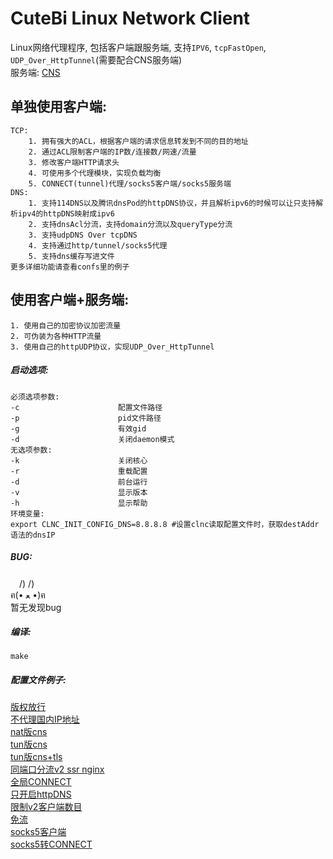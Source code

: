 CuteBi Linux Network Client  
======  
Linux网络代理程序, 包括客户端跟服务端, 支持`IPV6`, `tcpFastOpen`, `UDP_Over_HttpTunnel`(需要配合CNS服务端)  
服务端: [CNS](https://github.com/mmmdbybyd/CNS)

单独使用客户端:  
--------
    TCP:  
        1. 拥有强大的ACL，根据客户端的请求信息转发到不同的目的地址  
        2. 通过ACL限制客户端的IP数/连接数/网速/流量  
        3. 修改客户端HTTP请求头  
        4. 可使用多个代理模块，实现负载均衡  
        5. CONNECT(tunnel)代理/socks5客户端/socks5服务端  
    DNS:  
        1. 支持114DNS以及腾讯dnsPod的httpDNS协议，并且解析ipv6的时候可以让只支持解析ipv4的httpDNS映射成ipv6  
        2. 支持dnsAcl分流，支持domain分流以及queryType分流  
        3. 支持udpDNS Over tcpDNS  
        4. 支持通过http/tunnel/socks5代理  
        5. 支持dns缓存写进文件  
    更多详细功能请查看confs里的例子  
  
使用客户端+服务端:  
--------
    1. 使用自己的加密协议加密流量  
    2. 可伪装为各种HTTP流量  
    3. 使用自己的httpUDP协议，实现UDP_Over_HttpTunnel  
  
##### 启动选项:  
    必须选项参数:  
    -c                      配置文件路径  
    -p                      pid文件路径  
    -g                      有效gid  
    -d                      关闭daemon模式  
    无选项参数:  
    -k                      关闭核心  
    -r                      重载配置  
    -d                      前台运行  
    -v                      显示版本  
    -h                      显示帮助  
    环境变量:  
    export CLNC_INIT_CONFIG_DNS=8.8.8.8 #设置clnc读取配置文件时，获取destAddr语法的dnsIP  

##### BUG:  
　/) /)  
ฅ(• ﻌ •)ฅ  
暂无发现bug  
  
##### 编译:  
~~~~~
make  
~~~~~

##### 配置文件例子:  
[版权放行](confs/clnc.conf.bq)  
[不代理国内IP地址](confs/clnc.conf.ch_bypass)  
[nat版cns](confs/clnc.conf.cnsForListen)  
[tun版cns](confs/clnc.conf.cnsForTun)  
[tun版cns+tls](confs/clnc.conf.cnsTlsForListen)  
[同端口分流v2 ssr nginx](confs/clnc.conf.forward_v2ray_ssr_nginx)  
[全局CONNECT](confs/clnc.conf.globalCONNECT)  
[只开启httpDNS](confs/clnc.conf.httpDNS)  
[限制v2客户端数目](confs/clnc.conf.limitV2Client)  
[免流](confs/clnc.conf.ml)  
[socks5客户端](confs/clnc.conf.socks5Client)  
[socks5转CONNECT](confs/clnc.conf.socks5ToCONNECT)  
